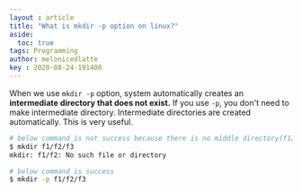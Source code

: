 ```yaml
---
layout : article
title: "What is mkdir -p option on linux?"
aside:
  toc: true
tags: Programming 
author: melonicedlatte
key : 2020-08-24-191400
---  
```


When we use `mkdir -p` option, system automatically creates an **intermediate directory that does not exist.** If you use `-p`, you don't need to make intermediate directory. Intermediate directories are created automatically. This is very useful.

~~~bash
# below command is not success because there is no middle directory(f1/f2) 
$ mkdir f1/f2/f3
mkdir: f1/f2: No such file or directory

# below command is success
$ mkdir -p f1/f2/f3
~~~
